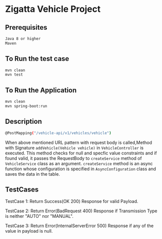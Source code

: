 # Zigatta Vehicle Project

## Prerequisites
```bash
Java 8 or higher
Maven
```

## To Run the test case
```bash
mvn clean
mvn test
```

## To Run the Application
```bash
mvn clean 
mvn spring-boot:run
```

## Description
```bash
@PostMapping("/vehicle-api/v1/vehicles/vehicle")
```
When above mentioned URL pattern with request body is called,Method with Signature
 ```addVehicle(Vehicle vehicle)``` in ```VehicleController``` is executed.
 This method checks for null and specfic value constraints and if found valid, 
 it passes the RequestBody to ```createService``` method of  ```VehicleService``` class as  an argument.
  ```createService``` method is an async function whose configuration is specified in ```AsyncConfiguration``` 
  class and saves the data in the table. 
  
## TestCases
 TestCase 1:
 Return Success(OK 200) Response for valid Payload.
 
 TestCase 2:
 Return Error(BadRequest 400) Response if Transmission Type is neither "AUTO" nor "MANUAL".
 
 TestCase 3:
 Return Error(InternalServerError 500) Response if any of the value in payload is null. 
